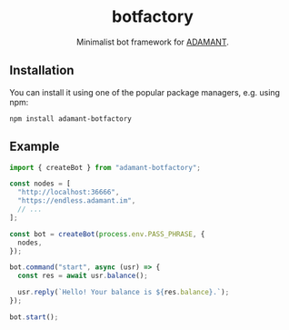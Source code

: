 <h1 align="center">botfactory</h1>

<p align="center">
  Minimalist bot framework for <a href="https://github.com/adamant-im/adamant">ADAMANT</a>.
</p>

## Installation

You can install it using one of the popular package managers, e.g. using npm:

```
npm install adamant-botfactory
```

## Example

```js
import { createBot } from "adamant-botfactory";

const nodes = [
  "http://localhost:36666",
  "https://endless.adamant.im",
  // ...
];

const bot = createBot(process.env.PASS_PHRASE, {
  nodes,
});

bot.command("start", async (usr) => {
  const res = await usr.balance();

  usr.reply(`Hello! Your balance is ${res.balance}.`);
});

bot.start();
```

